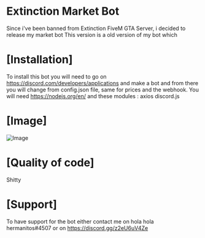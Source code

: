 # Extinction Market Bot
Since i've been banned from Extinction FiveM GTA Server, i decided to release my market bot
This version is a old version of my bot which 

# [Installation]

To install this bot you will need to go on https://discord.com/developers/applications and make a bot and from there you will change from config.json file, same for prices and the webhook.
You will need https://nodejs.org/en/ and these modules : 
axios
discord.js



# [Image] 

![Image](https://i.imgur.com/c8TBq5l.png)

# [Quality of code]

Shitty

# [Support]
To have support for the bot either contact me on hola hola hermanitos#4507 or on https://discord.gg/z2eU6uV4Ze
